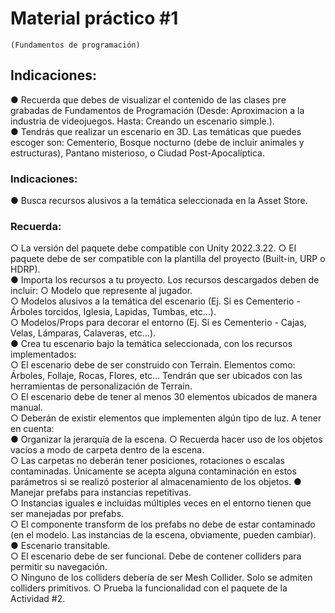 # Material práctico #1
`(Fundamentos de programación)`

## Indicaciones:
● Recuerda que debes de visualizar el contenido de las clases pre grabadas de
Fundamentos de Programación (Desde: Aproximacion a la industria de
videojuegos. Hasta: Creando un escenario simple.).  
● Tendrás que realizar un escenario en 3D. Las temáticas que puedes escoger
son: Cementerio, Bosque nocturno (debe de incluir animales y estructuras),
Pantano misterioso, o Ciudad Post-Apocalíptica.  
### Indicaciones:   
● Busca recursos alusivos a la temática seleccionada en la Asset Store.
### Recuerda:   
○ La versión del paquete debe compatible con Unity 2022.3.22.
○ El paquete debe de ser compatible con la plantilla del proyecto (Built-in,
URP o HDRP).   
● Importa los recursos a tu proyecto. Los recursos descargados deben de incluir:
○ Modelo que represente al jugador.   
○ Modelos alusivos a la temática del escenario (Ej. Si es Cementerio -
Árboles torcidos, Iglesia, Lapidas, Tumbas, etc…).  
○ Modelos/Props para decorar el entorno (Ej. Si es Cementerio - Cajas,
Velas, Lámparas, Calaveras, etc…).  
● Crea tu escenario bajo la temática seleccionada, con los recursos
implementados:  
○ El escenario debe de ser construido con Terrain. Elementos como:
Árboles, Follaje, Rocas, Flores, etc… Tendrán que ser ubicados con las
herramientas de personalización de Terrain.  
○ El escenario debe de tener al menos 30 elementos ubicados de manera
manual.  
○ Deberán de existir elementos que implementen algún tipo de luz.
A tener en cuenta:  
● Organizar la jerarquía de la escena.
○ Recuerda hacer uso de los objetos vacíos a modo de carpeta dentro de la
escena.  
○ Las carpetas no deberán tener posiciones, rotaciones o escalas
contaminadas. Únicamente se acepta alguna contaminación en estos
parámetros si se realizó posterior al almacenamiento de los objetos.
● Manejar prefabs para instancias repetitivas.  
○ Instancias iguales e incluidas múltiples veces en el entorno tienen que ser
manejadas por prefabs.  
○ El componente transform de los prefabs no debe de estar contaminado (en
el modelo. Las instancias de la escena, obviamente, pueden cambiar).
● Escenario transitable.  
○ El escenario debe de ser funcional. Debe de contener colliders para
permitir su navegación.  
○ Ninguno de los colliders debería de ser Mesh Collider. Solo se admiten
colliders primitivos. 
○ Prueba la funcionalidad con el paquete de la Actividad #2.
